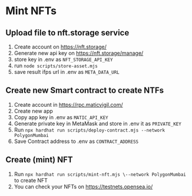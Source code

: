 # Mint NFTs

## Upload file to nft.storage service
1. Create account on https://nft.storage/
2. Generate new api key on https://nft.storage/manage/
3. store key in .env as `NFT_STORAGE_API_KEY`
4. run `node scripts/store-asset.mjs`
5. save result ifps url in .env as `META_DATA_URL`

## Create new Smart contract to create NTFs
1. Create account in https://rpc.maticvigil.com/
2. Create new app
3. Copy app key in .env as `MATIC_API_KEY`
4. Generate private key in MetaMask and store in .env it as `PRIVATE_KEY`
5. Run `npx hardhat run scripts/deploy-contract.mjs --network PolygonMumbai`
6. Save Contract address to .env as `CONTRACT_ADDRESS`

## Create (mint) NFT
1. Run `npx hardhat run scripts/mint-nft.mjs \--network PolygonMumbai` to create NFT
2. You can check your NFTs on https://testnets.opensea.io/